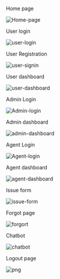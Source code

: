 
Home page

![Home-page](https://user-images.githubusercontent.com/91838287/202863250-f5f49f13-9b58-4d11-86b1-466d90f9273c.png)

User login

![user-login](https://user-images.githubusercontent.com/91838287/202863426-64ffe691-17e4-4168-9b87-a52dfada3aba.png)

User Registration

![user-signin](https://user-images.githubusercontent.com/91838287/202863471-915a59d1-ec2b-4223-9bda-1f41e9be28be.png)

User dashboard

![user-dashboard](https://user-images.githubusercontent.com/91838287/202863496-7d518bc1-4ffb-4803-a349-0ff6a8a3447e.png)

Admin Login

![Admin-login](https://user-images.githubusercontent.com/91838287/202863524-bd2399e7-bfaf-4c23-a016-85882d791b8c.png)

Admin dashboard

![admin-dashboard](https://user-images.githubusercontent.com/91838287/202863547-3294c5b4-6f08-4b20-bde4-e12a16037414.png)

Agent Login

![Agent-login](https://user-images.githubusercontent.com/91838287/202863562-c352dfcf-5da5-47f9-8368-ccb9ac595dfd.png)

Agent dashboard

![agent-dashboard](https://user-images.githubusercontent.com/91838287/202863580-d26b81b6-348e-4a57-8598-20762b05ccb0.png)

Issue form

![issue-form](https://user-images.githubusercontent.com/91838287/202863606-11acd415-2ac5-4283-924e-e0cd2283a98b.png)

Forgot page

![forgort](https://user-images.githubusercontent.com/91838287/202863635-b9745583-fdb9-40a1-aa02-45aaf43832f2.png)

Chatbot

![chatbot](https://user-images.githubusercontent.com/91838287/202863661-64e44418-4991-405c-983d-088f216b2a84.png)

Logout page

![png](https://user-images.githubusercontent.com/91838287/202863685-ef7ab8ae-96be-4667-891f-0a018d96b0f6.png)



